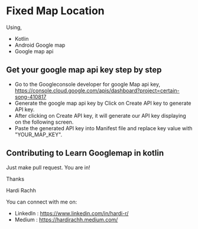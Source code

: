 # Fixed Map Location
Using,
  - Kotlin
  - Android Google map
  - Google map api
    
## Get your google map api key step by step
  - Go to the Googleconsole developer for google Map api key, https://console.cloud.google.com/apis/dashboard?project=certain-song-410817
  - Generate the google map api key by Click on Create API key to generate API key.
  - After clicking on Create API key, it will generate our API key displaying on the following screen.
  - Paste the generated API key into Manifest file and replace key value with "YOUR_MAP_KEY".

## Contributing to Learn Googlemap in kotlin

Just make pull request. You are in!

Thanks

Hardi Rachh

You can connect with me on:

- LinkedIn : https://www.linkedin.com/in/hardi-r/
- Medium : https://hardirachh.medium.com/
